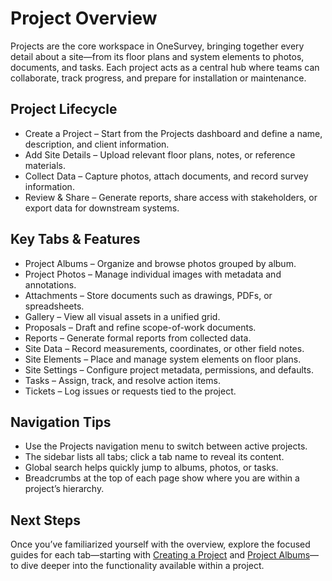 # Project Overview

Projects are the core workspace in OneSurvey, bringing together every detail about a site—from its floor plans and system elements to photos, documents, and tasks. Each project acts as a central hub where teams can collaborate, track progress, and prepare for installation or maintenance.

## Project Lifecycle
- Create a Project – Start from the Projects dashboard and define a name, description, and client information.
- Add Site Details – Upload relevant floor plans, notes, or reference materials.
- Collect Data – Capture photos, attach documents, and record survey information.
- Review & Share – Generate reports, share access with stakeholders, or export data for downstream systems.

## Key Tabs & Features
- Project Albums – Organize and browse photos grouped by album.
- Project Photos – Manage individual images with metadata and annotations.
- Attachments – Store documents such as drawings, PDFs, or spreadsheets.
- Gallery – View all visual assets in a unified grid.
- Proposals – Draft and refine scope-of-work documents.
- Reports – Generate formal reports from collected data.
- Site Data – Record measurements, coordinates, or other field notes.
- Site Elements – Place and manage system elements on floor plans.
- Site Settings – Configure project metadata, permissions, and defaults.
- Tasks – Assign, track, and resolve action items.
- Tickets – Log issues or requests tied to the project.

## Navigation Tips
- Use the Projects navigation menu to switch between active projects.
- The sidebar lists all tabs; click a tab name to reveal its content.
- Global search helps quickly jump to albums, photos, or tasks.
- Breadcrumbs at the top of each page show where you are within a project’s hierarchy.

## Next Steps
Once you’ve familiarized yourself with the overview, explore the focused guides for each tab—starting with [Creating a Project](create-project.md) and [Project Albums](project-albums.md)—to dive deeper into the functionality available within a project.
